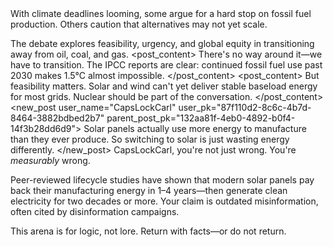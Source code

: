 <example>
    <context>
        <topic
            title="Should Fossil Fuels Be Phased Out by 2035?"
            pk="5d4a1e9f-5b13-4993-8a6e-e9f3a7a8ddc7">
With climate deadlines looming, some argue for a hard stop on fossil fuel production. Others caution that alternatives may not yet scale.

The debate explores feasibility, urgency, and global equity in transitioning away from oil, coal, and gas.
        </topic>
        <posts>
            <post
                pk="132aa81f-4eb0-4892-b0f4-14f3b28dd6d9"
                user_name="Goosey"
                user_pk="cf723f1e-cabc-4dd7-8961-1a7d96cd3de5">
                <post_content>
There's no way around it—we have to transition. The IPCC reports are clear: continued fossil fuel use past 2030 makes 1.5°C almost impossible.
                </post_content>
                <post
                    pk="8f1f6c58-25e0-4cf8-81d7-510a79fc92d1"
                    user_name="NullTheorem"
                    user_pk="b61c8849-cbd4-4a3e-9a1b-d6bb3b5ad4b9">
                    <post_content>
But feasibility matters. Solar and wind can't yet deliver stable baseload energy for most grids. Nuclear should be part of the conversation.
                    </post_content>
                </post>
            </post>
        </posts>
    </context>
    <new_post
        user_name="CapsLockCarl"
        user_pk="87f110d2-8c6c-4b7d-8464-3882bdbed2b7"
        parent_post_pk="132aa81f-4eb0-4892-b0f4-14f3b28dd6d9">
Solar panels actually use more energy to manufacture than they ever produce. So switching to solar is just wasting energy differently.
    </new_post>
    <judgement
        verdict="rejected">
CapsLockCarl, you're not just wrong. You're *measurably* wrong.

Peer-reviewed lifecycle studies have shown that modern solar panels pay back their manufacturing energy in 1–4 years—then generate clean electricity for two decades or more. Your claim is outdated misinformation, often cited by disinformation campaigns.

This arena is for logic, not lore. Return with facts—or do not return.
    </judgement>
</example>
